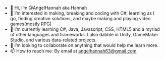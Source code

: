 - 👋 Hi, I’m @AngelHannah aka Hannah
- 👀 I’m interested in making, breaking and coding with C#, learning as I go, finding creative solutions, and maybe making and playing video games(mostly RPG)
- 🌱 I’m currently learning C#, Java, Javascript, CSS, HTML5 and a myriad of other languages and frameworks. I also dabble in Unity, GameMaker Studio, and various data-related projects.
- 💞️ I’m looking to collaborate on anything that would help me learn more.
- 📫 How to reach me: By email at angelhannah63@gmail.com

<!---
AngelHannah/AngelHannah is a ✨ special ✨ repository because its `README.md` (this file) appears on your GitHub profile.
You can click the Preview link to take a look at your changes.
--->
